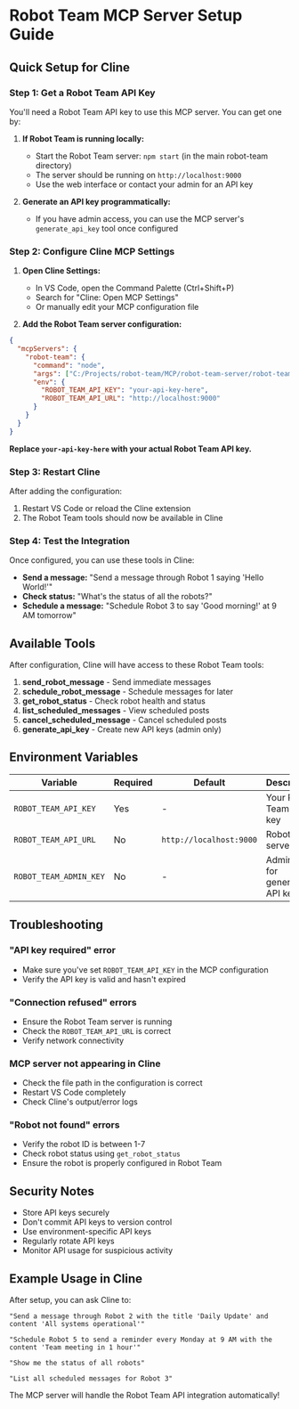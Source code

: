 # Robot Team MCP Server Setup Guide

## Quick Setup for Cline

### Step 1: Get a Robot Team API Key

You'll need a Robot Team API key to use this MCP server. You can get one by:

1. **If Robot Team is running locally:**
   - Start the Robot Team server: `npm start` (in the main robot-team directory)
   - The server should be running on `http://localhost:9000`
   - Use the web interface or contact your admin for an API key

2. **Generate an API key programmatically:**
   - If you have admin access, you can use the MCP server's `generate_api_key` tool once configured

### Step 2: Configure Cline MCP Settings

1. **Open Cline Settings:**
   - In VS Code, open the Command Palette (Ctrl+Shift+P)
   - Search for "Cline: Open MCP Settings"
   - Or manually edit your MCP configuration file

2. **Add the Robot Team server configuration:**

```json
{
  "mcpServers": {
    "robot-team": {
      "command": "node",
      "args": ["C:/Projects/robot-team/MCP/robot-team-server/robot-team-server/build/index.js"],
      "env": {
        "ROBOT_TEAM_API_KEY": "your-api-key-here",
        "ROBOT_TEAM_API_URL": "http://localhost:9000"
      }
    }
  }
}
```

**Replace `your-api-key-here` with your actual Robot Team API key.**

### Step 3: Restart Cline

After adding the configuration:
1. Restart VS Code or reload the Cline extension
2. The Robot Team tools should now be available in Cline

### Step 4: Test the Integration

Once configured, you can use these tools in Cline:

- **Send a message:** "Send a message through Robot 1 saying 'Hello World!'"
- **Check status:** "What's the status of all the robots?"
- **Schedule a message:** "Schedule Robot 3 to say 'Good morning!' at 9 AM tomorrow"

## Available Tools

After configuration, Cline will have access to these Robot Team tools:

1. **send_robot_message** - Send immediate messages
2. **schedule_robot_message** - Schedule messages for later
3. **get_robot_status** - Check robot health and status
4. **list_scheduled_messages** - View scheduled posts
5. **cancel_scheduled_message** - Cancel scheduled posts
6. **generate_api_key** - Create new API keys (admin only)

## Environment Variables

| Variable | Required | Default | Description |
|----------|----------|---------|-------------|
| `ROBOT_TEAM_API_KEY` | Yes | - | Your Robot Team API key |
| `ROBOT_TEAM_API_URL` | No | `http://localhost:9000` | Robot Team server URL |
| `ROBOT_TEAM_ADMIN_KEY` | No | - | Admin key for generating API keys |

## Troubleshooting

### "API key required" error
- Make sure you've set `ROBOT_TEAM_API_KEY` in the MCP configuration
- Verify the API key is valid and hasn't expired

### "Connection refused" errors
- Ensure the Robot Team server is running
- Check the `ROBOT_TEAM_API_URL` is correct
- Verify network connectivity

### MCP server not appearing in Cline
- Check the file path in the configuration is correct
- Restart VS Code completely
- Check Cline's output/error logs

### "Robot not found" errors
- Verify the robot ID is between 1-7
- Check robot status using `get_robot_status`
- Ensure the robot is properly configured in Robot Team

## Security Notes

- Store API keys securely
- Don't commit API keys to version control
- Use environment-specific API keys
- Regularly rotate API keys
- Monitor API usage for suspicious activity

## Example Usage in Cline

After setup, you can ask Cline to:

```
"Send a message through Robot 2 with the title 'Daily Update' and content 'All systems operational'"

"Schedule Robot 5 to send a reminder every Monday at 9 AM with the content 'Team meeting in 1 hour'"

"Show me the status of all robots"

"List all scheduled messages for Robot 3"
```

The MCP server will handle the Robot Team API integration automatically!
